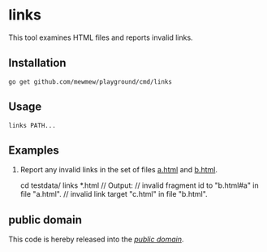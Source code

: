 links
=====

This tool examines HTML files and reports invalid links.

Installation
------------

	go get github.com/mewmew/playground/cmd/links

Usage
-----

	links PATH...

Examples
--------

1. Report any invalid links in the set of files [a.html][] and [b.html][].

	cd testdata/
	links *.html
	// Output:
	// invalid fragment id to "b.html#a" in file "a.html".
	// invalid link target "c.html" in file "b.html".

[a.html]: https://raw.github.com/mewmew/playground/master/cmd/links/testdata/a.html
[b.html]: https://raw.github.com/mewmew/playground/master/cmd/links/testdata/b.html

public domain
-------------

This code is hereby released into the *[public domain][]*.

[public domain]: https://creativecommons.org/publicdomain/zero/1.0/

